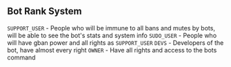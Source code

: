 ## Bot Rank System
```SUPPORT_USER``` - People who will be immune to all bans and mutes by bots, will be able to see the bot's stats and system info
```SUDO_USER``` - People who will have gban power and all rights as ```SUPPORT_USER```
```DEVS``` - Developers of the bot, have almost every right
```OWNER``` - Have all rights and access to the bots command